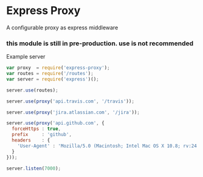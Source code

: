 Express Proxy
=============

A configurable proxy as express middleware

### this module is still in pre-production. use is not recommended

Example server

```javascript
var proxy  = require('express-proxy');
var routes = require('/routes');
var server = require('express')();

server.use(routes);

server.use(proxy('api.travis.com', '/travis'));

server.use(proxy('jira.atlassian.com', '/jira'));

server.use(proxy('api.github.com', {
  forceHttps : true,
  prefix     : 'github',
  headers    : {
    'User-Agent' : 'Mozilla/5.0 (Macintosh; Intel Mac OS X 10.8; rv:24.0) Gecko/20100101 Firefox/24.0',
  }
}));

server.listen(7000);
```